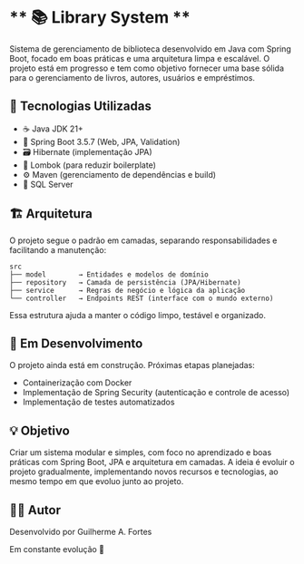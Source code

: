 # ** 📚 Library System **

Sistema de gerenciamento de biblioteca desenvolvido em Java com Spring Boot, focado em boas práticas e uma arquitetura limpa e escalável.
O projeto está em progresso e tem como objetivo fornecer uma base sólida para o gerenciamento de livros, autores, usuários e empréstimos.

## 🚀 Tecnologias Utilizadas

- ☕ Java JDK 21+
- 🧩 Spring Boot 3.5.7 (Web, JPA, Validation) 
- 🗃️ Hibernate (implementação JPA)
- 🧠 Lombok (para reduzir boilerplate)
- ⚙️ Maven (gerenciamento de dependências e build)
- 💾 SQL Server 

## 🏗️ Arquitetura

O projeto segue o padrão em camadas, separando responsabilidades e facilitando a manutenção:

```plaintext
src
├── model        → Entidades e modelos de domínio
├── repository   → Camada de persistência (JPA/Hibernate)
├── service      → Regras de negócio e lógica da aplicação
└── controller   → Endpoints REST (interface com o mundo externo)
```

Essa estrutura ajuda a manter o código limpo, testável e organizado.

## 🔧 Em Desenvolvimento

O projeto ainda está em construção.
Próximas etapas planejadas:

- Containerização com Docker
- Implementação de Spring Security (autenticação e controle de acesso)
- Implementação de testes automatizados


## 💡 Objetivo

Criar um sistema modular e simples, com foco no aprendizado e boas práticas com Spring Boot, JPA e arquitetura em camadas.
A ideia é evoluir o projeto gradualmente, implementando novos recursos e tecnologias, ao mesmo tempo em que evoluo junto ao projeto.

## 🧑‍💻 Autor

Desenvolvido por Guilherme A. Fortes

Em constante evolução 🚧
